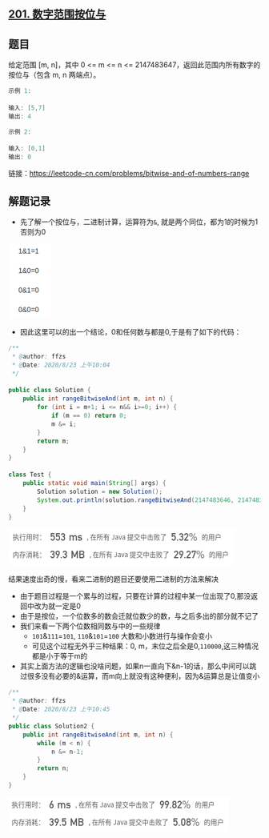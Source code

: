 ## [201. 数字范围按位与](https://leetcode-cn.com/problems/bitwise-and-of-numbers-range/)

## 题目

给定范围 [m, n]，其中 0 <= m <= n <= 2147483647，返回此范围内所有数字的按位与（包含 m, n 两端点）。

```java
示例 1: 

输入: [5,7]
输出: 4
```

```java
示例 2:

输入: [0,1]
输出: 0
```


链接：https://leetcode-cn.com/problems/bitwise-and-of-numbers-range

## 解题记录

+ 先了解一个按位与，二进制计算，运算符为`&`, 就是两个同位，都为1的时候为1否则为0

![image-20200823105722363](README.assets/image-20200823105722363.png)

+ 因此这里可以的出一个结论，0和任何数与都是0,于是有了如下的代码：

```java
/**
 * @author: ffzs
 * @Date: 2020/8/23 上午10:04
 */

public class Solution {
    public int rangeBitwiseAnd(int m, int n) {
        for (int i = m+1; i <= n&& i>=0; i++) {
            if (m == 0) return 0;
            m &= i;
        }
        return m;
    }
}

class Test {
    public static void main(String[] args) {
        Solution solution = new Solution();
        System.out.println(solution.rangeBitwiseAnd(2147483646, 2147483647));
    }
}
```



![image-20200823105849506](README.assets/image-20200823105849506.png)

结果速度出奇的慢，看来二进制的题目还要使用二进制的方法来解决

+ 由于题目过程是一个累与的过程，只要在计算的过程中某一位出现了0,那没返回中改为就一定是0
+ 由于是按位，一个位数多的数会迁就位数少的数，与之后多出的部分就不记了
+ 我们来看一下两个位数相同数与中的一些规律
  + `101`&`111`=`101`, `110`&`101`=`100`  大数和小数进行与操作会变小
  + 可见这个过程无外乎三种结果：0, m，末位之后全是0,`110000`,这三种情况都是小于等于m的
+ 其实上面方法的逻辑也没啥问题，如果n一直向下&n-1的话，那么中间可以跳过很多没有必要的&运算，而m向上就没有这种便利，因为&运算总是让值变小

```java
/**
 * @author: ffzs
 * @Date: 2020/8/23 上午10:45
 */
public class Solution2 {
    public int rangeBitwiseAnd(int m, int n) {
        while (m < n) {
            n &= n-1;
        }
        return n;
    }
}
```

![image-20200823112647554](README.assets/image-20200823112647554.png)